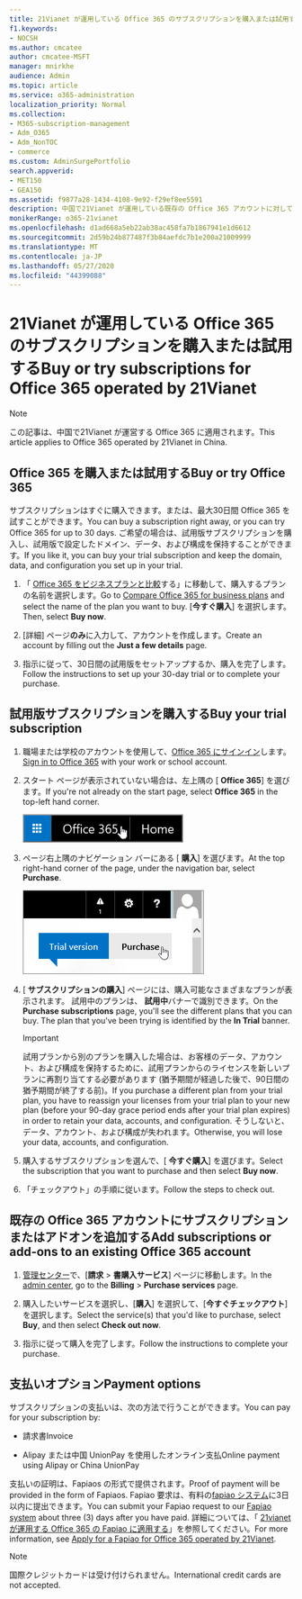 ```yaml
---
title: 21Vianet が運用している Office 365 のサブスクリプションを購入または試用する
f1.keywords:
- NOCSH
ms.author: cmcatee
author: cmcatee-MSFT
manager: mnirkhe
audience: Admin
ms.topic: article
ms.service: o365-administration
localization_priority: Normal
ms.collection:
- M365-subscription-management
- Adm_O365
- Adm_NonTOC
- commerce
ms.custom: AdminSurgePortfolio
search.appverid:
- MET150
- GEA150
ms.assetid: f9877a28-1434-4108-9e92-f29ef8ee5591
description: 中国で21Vianet が運用している既存の Office 365 アカウントに対して Office 365 サブスクリプションを試用または購入したり、サブスクリプションを追加したり、アドオンを入手したりする方法について説明します。
monikerRange: o365-21vianet
ms.openlocfilehash: d1ad668a5eb22ab38ac458fa7b1867941e1d6612
ms.sourcegitcommit: 2d59b24b877487f3b84aefdc7b1e200a21009999
ms.translationtype: MT
ms.contentlocale: ja-JP
ms.lasthandoff: 05/27/2020
ms.locfileid: "44399088"
---
```

# <a name="buy-or-try-subscriptions-for-office-365-operated-by-21vianet"></a><span data-ttu-id="81bac-103">21Vianet が運用している Office 365 のサブスクリプションを購入または試用する</span><span class="sxs-lookup"><span data-stu-id="81bac-103">Buy or try subscriptions for Office 365 operated by 21Vianet</span></span>

> [!NOTE]
>  <span data-ttu-id="81bac-104">この記事は、中国で21Vianet が運営する Office 365 に適用されます。</span><span class="sxs-lookup"><span data-stu-id="81bac-104">This article applies to Office 365 operated by 21Vianet in China.</span></span>

## <a name="buy-or-try-office-365"></a><span data-ttu-id="81bac-105">Office 365 を購入または試用する</span><span class="sxs-lookup"><span data-stu-id="81bac-105">Buy or try Office 365</span></span>

<span data-ttu-id="81bac-106">サブスクリプションはすぐに購入できます。または、最大30日間 Office 365 を試すことができます。</span><span class="sxs-lookup"><span data-stu-id="81bac-106">You can buy a subscription right away, or you can try Office 365 for up to 30 days.</span></span> <span data-ttu-id="81bac-107">ご希望の場合は、試用版サブスクリプションを購入し、試用版で設定したドメイン、データ、および構成を保持することができます。</span><span class="sxs-lookup"><span data-stu-id="81bac-107">If you like it, you can buy your trial subscription and keep the domain, data, and configuration you set up in your trial.</span></span>

1. <span data-ttu-id="81bac-108">「 [Office 365 をビジネスプランと比較](https://go.microsoft.com/fwlink/p/?linkid=393691&amp;clcid=0x409)する」に移動して、購入するプランの名前を選択します。</span><span class="sxs-lookup"><span data-stu-id="81bac-108">Go to [Compare Office 365 for business plans](https://go.microsoft.com/fwlink/p/?linkid=393691&amp;clcid=0x409) and select the name of the plan you want to buy.</span></span> <span data-ttu-id="81bac-109">[**今すぐ購入**] を選択します。</span><span class="sxs-lookup"><span data-stu-id="81bac-109">Then, select **Buy now**.</span></span>

2. <span data-ttu-id="81bac-110">[詳細] ページ**のみ**に入力して、アカウントを作成します。</span><span class="sxs-lookup"><span data-stu-id="81bac-110">Create an account by filling out the **Just a few details** page.</span></span>

3. <span data-ttu-id="81bac-111">指示に従って、30日間の試用版をセットアップするか、購入を完了します。</span><span class="sxs-lookup"><span data-stu-id="81bac-111">Follow the instructions to set up your 30-day trial or to complete your purchase.</span></span>

## <a name="buy-your-trial-subscription"></a><span data-ttu-id="81bac-112">試用版サブスクリプションを購入する</span><span class="sxs-lookup"><span data-stu-id="81bac-112">Buy your trial subscription</span></span>

1. <span data-ttu-id="81bac-113">職場または学校のアカウントを使用して、[Office 365 にサインイン](https://go.microsoft.com/fwlink/p/?linkid=513813)します。</span><span class="sxs-lookup"><span data-stu-id="81bac-113">[Sign in to Office 365](https://go.microsoft.com/fwlink/p/?linkid=513813) with your work or school account.</span></span>

2. <span data-ttu-id="81bac-114">スタート ページが表示されていない場合は、左上隅の [ **Office 365**] を選びます。</span><span class="sxs-lookup"><span data-stu-id="81bac-114">If you're not already on the start page, select **Office 365** in the top-left hand corner.</span></span>

    ![Office 365 のスタート ページに移動するボタン](../../media/2fc597ab-ae33-4e5a-aec1-e60e48beac62.png)

3. <span data-ttu-id="81bac-116">ページ右上隅のナビゲーション バーにある [ **購入**] を選びます。</span><span class="sxs-lookup"><span data-stu-id="81bac-116">At the top right-hand corner of the page, under the navigation bar, select **Purchase**.</span></span>

    ![Office 365 試用版を購入するボタン](../../media/73fba4ad-6879-460b-8ef1-f2efb2ee4104.png)

4. <span data-ttu-id="81bac-p103">[ **サブスクリプションの購入**] ページには、購入可能なさまざまなプランが表示されます。 試用中のプランは、 **試用中**バナーで識別できます。</span><span class="sxs-lookup"><span data-stu-id="81bac-p103">On the **Purchase subscriptions** page, you'll see the different plans that you can buy. The plan that you've been trying is identified by the **In Trial** banner.</span></span>

    > [!IMPORTANT]
    > <span data-ttu-id="81bac-120">試用プランから別のプランを購入した場合は、お客様のデータ、アカウント、および構成を保持するために、試用プランからのライセンスを新しいプランに再割り当てする必要があります (猶予期間が経過した後で、90日間の猶予期間が終了する前)。</span><span class="sxs-lookup"><span data-stu-id="81bac-120">If you purchase a different plan from your trial plan, you have to reassign your licenses from your trial plan to your new plan (before your 90-day grace period ends after your trial plan expires) in order to retain your data, accounts, and configuration.</span></span> <span data-ttu-id="81bac-121">そうしないと、データ、アカウント、および構成が失われます。</span><span class="sxs-lookup"><span data-stu-id="81bac-121">Otherwise, you will lose your data, accounts, and configuration.</span></span>

5. <span data-ttu-id="81bac-122">購入するサブスクリプションを選んで、[ **今すぐ購入**] を選びます。</span><span class="sxs-lookup"><span data-stu-id="81bac-122">Select the subscription that you want to purchase and then select **Buy now**.</span></span>

6. <span data-ttu-id="81bac-123">「チェックアウト」の手順に従います。</span><span class="sxs-lookup"><span data-stu-id="81bac-123">Follow the steps to check out.</span></span>

## <a name="add-subscriptions-or-add-ons-to-an-existing-office-365-account"></a><span data-ttu-id="81bac-124">既存の Office 365 アカウントにサブスクリプションまたはアドオンを追加する</span><span class="sxs-lookup"><span data-stu-id="81bac-124">Add subscriptions or add-ons to an existing Office 365 account</span></span>

1. <span data-ttu-id="81bac-125">[管理センター](https://go.microsoft.com/fwlink/p/?linkid=850627)で、[**請求** \> **書購入サービス**] ページに移動します。</span><span class="sxs-lookup"><span data-stu-id="81bac-125">In the [admin center](https://go.microsoft.com/fwlink/p/?linkid=850627), go to the **Billing** \> **Purchase services** page.</span></span>

2. <span data-ttu-id="81bac-126">購入したいサービスを選択し、[**購入**] を選択して、[**今すぐチェックアウト**] を選択します。</span><span class="sxs-lookup"><span data-stu-id="81bac-126">Select the service(s) that you'd like to purchase, select **Buy**, and then select **Check out now**.</span></span>

3. <span data-ttu-id="81bac-127">指示に従って購入を完了します。</span><span class="sxs-lookup"><span data-stu-id="81bac-127">Follow the instructions to complete your purchase.</span></span>

## <a name="payment-options"></a><span data-ttu-id="81bac-128">支払いオプション</span><span class="sxs-lookup"><span data-stu-id="81bac-128">Payment options</span></span>

<span data-ttu-id="81bac-129">サブスクリプションの支払いは、次の方法で行うことができます。</span><span class="sxs-lookup"><span data-stu-id="81bac-129">You can pay for your subscription by:</span></span>

- <span data-ttu-id="81bac-130">請求書</span><span class="sxs-lookup"><span data-stu-id="81bac-130">Invoice</span></span>

- <span data-ttu-id="81bac-131">Alipay または中国 UnionPay を使用したオンライン支払</span><span class="sxs-lookup"><span data-stu-id="81bac-131">Online payment using Alipay or China UnionPay</span></span>

<span data-ttu-id="81bac-132">支払いの証明は、Fapiaos の形式で提供されます。</span><span class="sxs-lookup"><span data-stu-id="81bac-132">Proof of payment will be provided in the form of Fapiaos.</span></span> <span data-ttu-id="81bac-133">Fapiao 要求は、有料の[fapiao システム](https://go.microsoft.com/fwlink/p/?LinkId=395314)に3日以内に提出できます。</span><span class="sxs-lookup"><span data-stu-id="81bac-133">You can submit your Fapiao request to our [Fapiao system](https://go.microsoft.com/fwlink/p/?LinkId=395314) about three (3) days after you have paid.</span></span> <span data-ttu-id="81bac-134">詳細については、「 [21vianet が運用する Office 365 の Fapiao に適用する](apply-for-a-fapiao.md)」を参照してください。</span><span class="sxs-lookup"><span data-stu-id="81bac-134">For more information, see [Apply for a Fapiao for Office 365 operated by 21Vianet](apply-for-a-fapiao.md).</span></span>

> [!NOTE]
>  <span data-ttu-id="81bac-135">国際クレジットカードは受け付けられません。</span><span class="sxs-lookup"><span data-stu-id="81bac-135">International credit cards are not accepted.</span></span>
